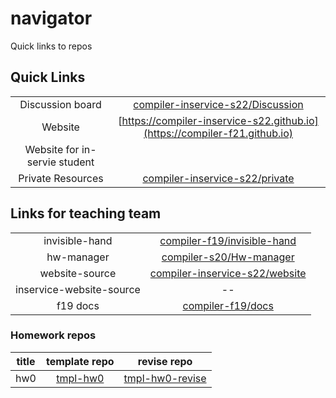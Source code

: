 # navigator

Quick links to repos

## Quick Links

|||
|:-:|:-:|
| Discussion board | [compiler-inservice-s22/Discussion](https://github.com/compiler-f21/discussion) |
| Website | [https://compiler-inservice-s22.github.io](https://compiler-f21.github.io) |
| Website for in-servie student |  |
| Private Resources | [compiler-inservice-s22/private](https://github.com/compiler-f21/private) |

## Links for teaching team

|||
|:-:|:-:|
| invisible-hand | [compiler-f19/invisible-hand](https://github.com/compiler-f19/invisible-hand) |
| hw-manager | [compiler-s20/Hw-manager](https://github.com/compiler-s20/Hw-manager) |
| website-source | [compiler-inservice-s22/website](https://github.com/compiler-f21/website) |
| inservice-website-source | -- |
| f19 docs | [compiler-f19/docs](https://github.com/compiler-f19/docs) |

### Homework repos

|title|template repo|revise repo|
|:-:|:-:|:-:|
|hw0|[tmpl-hw0](https://github.com/compiler-inservice-s22/tmpl-hw0)|[tmpl-hw0-revise](https://github.com/compiler-f21/tmpl-hw0-revise)|


